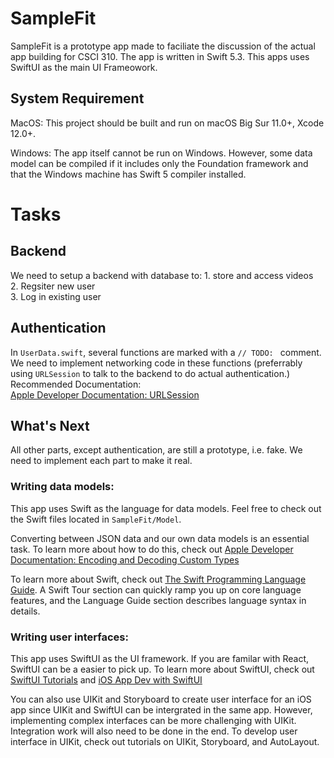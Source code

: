 #  SampleFit

SampleFit is a prototype app made to faciliate the discussion of the actual app building for CSCI 310.
The app is written in Swift 5.3. This apps uses SwiftUI as the main UI Frameowork.


## System Requirement

MacOS: This project should be built and run on macOS Big Sur 11.0+, Xcode 12.0+.  

Windows: The app itself cannot be run on Windows. However, some data model can be compiled if it includes only the Foundation framework and that the Windows machine has Swift 5 compiler installed.


# Tasks

## Backend

We need to setup a backend with database to:
    1. store and access videos  
    2. Regsiter new user  
    3. Log in existing user  


## Authentication

In `UserData.swift`, several functions are marked with a `// TODO: ` comment. We need to implement networking code in these functions (preferrably using `URLSession` to talk to the backend to do actual authentication.)  
Recommended Documentation:  
[Apple Developer Documentation: URLSession](https://developer.apple.com/documentation/foundation/url_loading_system)


## What's Next

All other parts, except authentication, are still a prototype, i.e. fake. We need to implement each part to make it real.

### Writing data models:
This app uses Swift as the language for data models. Feel free to check out the Swift files located in  `SampleFit/Model`.  
  
Converting between JSON data and our own data models is an essential task. To learn more about how to do this, check out [Apple Developer Documentation: Encoding and Decoding Custom Types](https://developer.apple.com/documentation/foundation/archives_and_serialization/encoding_and_decoding_custom_types)
  
  
To learn more about Swift, check out [The Swift Programming Language Guide](https://docs.swift.org/swift-book/GuidedTour/GuidedTour.html). A Swift Tour section can quickly ramp you up on core language features, and the Language Guide section describes language syntax in details.

### Writing user interfaces:
This app uses SwiftUI as the UI framework. If you are familar with React, SwiftUI can be a easier to pick up. To learn more about SwiftUI, check out [SwiftUI Tutorials](https://developer.apple.com/tutorials/swiftui/)
and [iOS App Dev with SwiftUI](https://developer.apple.com/tutorials/app-dev-training)

You can also use UIKit and Storyboard to create user interface for an iOS app since UIKit and SwiftUI can be intergrated in the same app. However, implementing complex interfaces can be more challenging with UIKit. Integration work will also need to be done in the end. To develop user interface in UIKit, check out tutorials on UIKit, Storyboard, and AutoLayout.


